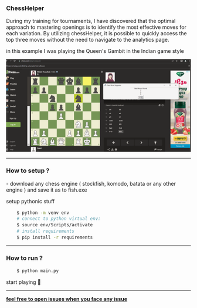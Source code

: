<h3> ChessHelper </h3>

<p> During my training for tournaments, I have discovered that the optimal approach to mastering openings is to identify the most effective moves for each variation. By utilizing chessHelper, it is possible to quickly access the top three moves without the need to navigate to the analytics page. </p>
<p> in this example I was playing the Queen's Gambit in the Indian game style </p>
<img src="images/help.gif">

<hr>

<h3> How to setup ? </h3>

<p>
    - download any chess engine ( stockfish, komodo, batata or any other engine ) and save it as to fish.exe
</p>

<p> setup pythonic stuff</p>

```bash
    $ python -m venv env
    # connect to python virtual env:
    $ source env/Scripts/activate
    # install requirements
    $ pip install -r requirements
```

<hr>

<h3>How to run ?</h3>

```bash
    $ python main.py
```

start playing 🚀

<hr>

<u><b> feel free to open issues when you face any issue</b></u>
